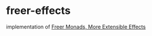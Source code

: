 # freer-effects

implementation of [Freer Monads, More Extensible Effects](http://okmij.org/ftp/Haskell/extensible/more.pdf)

